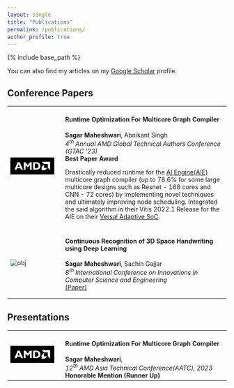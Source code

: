 ```yaml
---
layout: single
title: "Publications"
permalink: /publications/
author_profile: true
---
```


<script src="https://kit.fontawesome.com/2996c77a0a.js" crossorigin="anonymous"></script>

{% include base_path %}

You can also find my articles on my [Google Scholar](https://scholar.google.com/citations?hl=en&user=1QRiTWEAAAAJ) profile.


Conference Papers
------
<section class="d-flex align-items-center" id="publications">
  <div class="resume-item d-flex flex-column flex-md-row">
  <div class="resume-content">
    <table width="100%" align="center" border="0" cellspacing="0" cellpadding="0">
    <tbody>
      <!-- GTAC'23 -->
      <tr>
        <!-- image -->
        <td width="25%">
          <img width="90%" src="/images/amdlogo.png" alt="obj">
        </td>
        <!-- content -->
        <td valign="middle" width="75%">
          <h4><papertitle>Runtime Optimization For Multicore Graph Compiler</papertitle></h4>
          <!-- authors -->
          <strong>Sagar Maheshwari</strong>, Abnikant Singh
          <br><em>4<sup>th</sup> Annual AMD Global Technical Authors Conference (GTAC '23)</em>
          <br><b> Best Paper Award <i class="fas fa-trophy"></i></b>
          <p>Drastically reduced runtime for the <a href="https://www.xilinx.com/products/technology/ai-engine.html">AI Engine(AIE)</a> multicore graph compiler (up to 78.6% for some large multicore designs such as Resnet - 168 cores and CNN - 72 cores) by implementing novel techniques and ultimately improving node scheduling. Integrated the said algorithm in their Vitis 2022.1 Release for the AIE on their <a href="https://www.xilinx.com/products/silicon-devices/acap/versal.html">Versal Adaptive SoC</a>.</p>
        </td>
      </tr>
      <!-- ICICSE'20 -->
      <tr>
        <!-- image -->
        <td width="25%">
          <img width="90%" src="/images/airwriting.png" alt="obj">
        </td>
        <!-- content -->
        <td valign="middle" width="75%">
          <h4><papertitle>Continuous Recognition of 3D Space Handwriting using Deep Learning</papertitle></h4>
          <!-- authors -->
          <strong>Sagar Maheshwari</strong>, Sachin Gajjar
          <br><em>8<sup>th</sup> International Conference on Innovations in Computer Science and Engineering</em>
          <br><a href="https://link.springer.com/chapter/10.1007/978-981-33-4543-0_73">[Paper]</a>
          <p></p>
        </td>
      </tr>
    </tbody>
    </table>
  </div>
  </div>
</section>

Presentations
------
<section class="d-flex align-items-center" id="publications">
  <div class="resume-item d-flex flex-column flex-md-row">
  <div class="resume-content">
    <table width="100%" align="center" border="0" cellspacing="0" cellpadding="0">
    <tbody>
      <!-- AATC'23 -->
      <tr>
        <!-- image -->
        <td width="25%">
          <img width="90%" src="/images/amdlogo.png" alt="obj">
        </td>
        <!-- content -->
        <td valign="middle" width="75%">
          <h4><papertitle>Runtime Optimization For Multicore Graph Compiler</papertitle></h4>
          <!-- authors -->
          <strong>Sagar Maheshwari</strong>,
          <br><em>12<sup>th</sup> AMD Asia Technical Conference(AATC), 2023</em>
          <br><b> Honorable Mention (Runner Up) <i class="fas fa-trophy"></i></b>
        </td>
      </tr>
    </tbody>
    </table>
  </div>
  </div>
</section>
